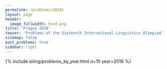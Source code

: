 ```yaml
---
permalink: /problems/2018/
layout: page
header:
  image_fullwidth: head.png
title: 'Prague 2018'
teaser: 'Problems of the Sixteenth International Linguistics Olympiad'
sitemap: false
past_problems: true
sidebar: right
---
```


{% include ioling/problems_by_year.html n=15 year=2018 %}